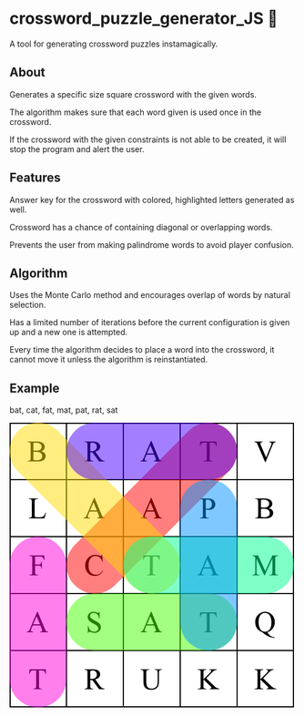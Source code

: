 # crossword_puzzle_generator_JS :jigsaw:
A tool for generating crossword puzzles instamagically.

## About
Generates a specific size square crossword with the given words.

The algorithm makes sure that each word given is used once in the crossword.

If the crossword with the given constraints is not able to be created, it will stop the program and alert the user.

## Features
Answer key for the crossword with colored, highlighted letters generated as well.

Crossword has a chance of containing diagonal or overlapping words.

Prevents the user from making palindrome words to avoid player confusion.

## Algorithm
Uses the Monte Carlo method and encourages overlap of words by natural selection.

Has a limited number of iterations before the current configuration is given up and a new one is attempted.

Every time the algorithm decides to place a word into the crossword, it cannot move it unless the algorithm is reinstantiated.

## Example
bat, cat, fat, mat, pat, rat, sat

![Crossword Example](example.png)